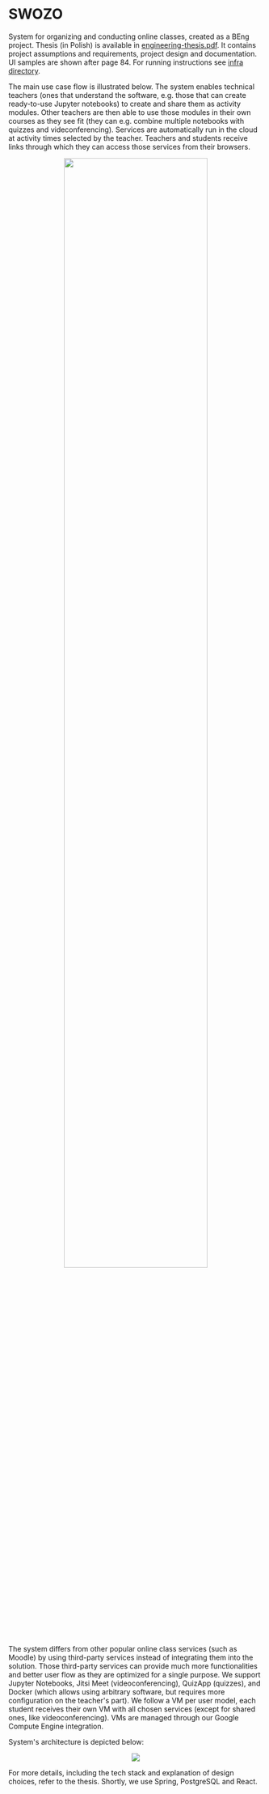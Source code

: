 # SWOZO

System for organizing and conducting online classes, created as a BEng project. Thesis (in Polish) is available in <a href="./engineering-thesis.pdf">engineering-thesis.pdf</a>. It contains project assumptions and requirements, project design and  documentation. UI samples are shown after page 84. For running instructions see <a href="./infra">infra directory</a>.

The main use case flow is illustrated below. The system enables technical teachers (ones that understand the software, e.g. those that can create ready-to-use Jupyter notebooks) to create and share them as activity modules. Other teachers are then able to use those modules in their own courses as they see fit (they can e.g. combine multiple notebooks with quizzes and videconferencing). Services are automatically run in the cloud at activity times selected by the teacher. Teachers and students receive links through which they can access those services from their browsers.

<p align="center">
<img style="width: 75%;" src="https://github.com/Fl0k3n/swozo/assets/69090648/6a7b3bc1-a24b-4ba3-9add-f5dc99acc894"/>
</p>

The system differs from other popular online class services (such as Moodle) by using third-party services instead of integrating them into the solution. Those third-party services can provide much more functionalities and better user flow as they are optimized for a single purpose. We support Jupyter Notebooks, Jitsi Meet (videoconferencing), QuizApp (quizzes), and Docker (which allows using arbitrary software, but requires more configuration on the teacher's part). We follow a VM per user model, each student receives their own VM with all chosen services (except for shared ones, like videoconferencing). VMs are managed through our Google Compute Engine integration.

System's architecture is depicted below:

<p align="center">
<img src="https://github.com/Fl0k3n/swozo/assets/69090648/207f39c2-ed28-4e72-b6f7-a23dcf22dbe1"/>
</p>

For more details, including the tech stack and explanation of design choices, refer to the thesis. Shortly, we use Spring, PostgreSQL and React.
